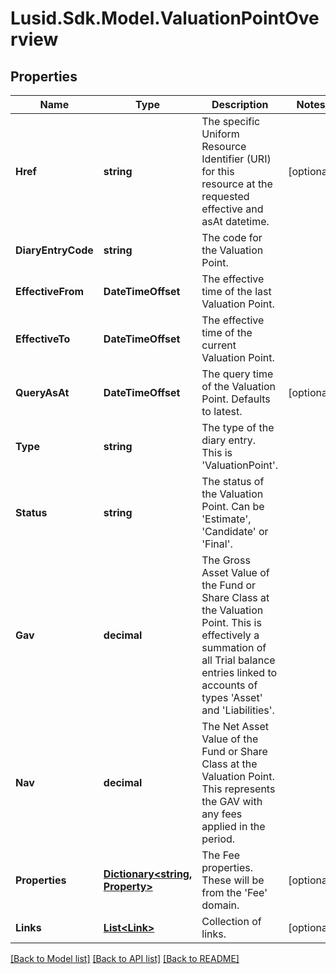 # Lusid.Sdk.Model.ValuationPointOverview

## Properties

Name | Type | Description | Notes
------------ | ------------- | ------------- | -------------
**Href** | **string** | The specific Uniform Resource Identifier (URI) for this resource at the requested effective and asAt datetime. | [optional] 
**DiaryEntryCode** | **string** | The code for the Valuation Point. | 
**EffectiveFrom** | **DateTimeOffset** | The effective time of the last Valuation Point. | 
**EffectiveTo** | **DateTimeOffset** | The effective time of the current Valuation Point. | 
**QueryAsAt** | **DateTimeOffset** | The query time of the Valuation Point. Defaults to latest. | [optional] 
**Type** | **string** | The type of the diary entry. This is &#39;ValuationPoint&#39;. | 
**Status** | **string** | The status of the Valuation Point. Can be &#39;Estimate&#39;, &#39;Candidate&#39; or &#39;Final&#39;. | 
**Gav** | **decimal** | The Gross Asset Value of the Fund or Share Class at the Valuation Point. This is effectively a summation of all Trial balance entries linked to accounts of types &#39;Asset&#39; and &#39;Liabilities&#39;. | 
**Nav** | **decimal** | The Net Asset Value of the Fund or Share Class at the Valuation Point. This represents the GAV with any fees applied in the period. | 
**Properties** | [**Dictionary&lt;string, Property&gt;**](Property.md) | The Fee properties. These will be from the &#39;Fee&#39; domain. | [optional] 
**Links** | [**List&lt;Link&gt;**](Link.md) | Collection of links. | [optional] 

[[Back to Model list]](../README.md#documentation-for-models) [[Back to API list]](../README.md#documentation-for-api-endpoints) [[Back to README]](../README.md)

